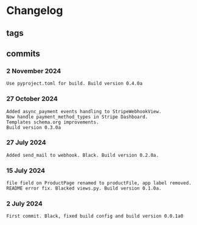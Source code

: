 # Changelog #

## tags ##

## commits ##

### 2 November 2024 ###

    Use pyproject.toml for build. Build version 0.4.0a

### 27 October 2024 ###

    Added async_payment events handling to StripeWebhookView. 
    Now handle payment_method_types in Stripe Dashboard. 
    Templates schema.org improvements.
    Build version 0.3.0a

### 27 July 2024 ###

    Added send_mail to webhook. Black. Build version 0.2.0a.

### 15 July 2024 ###

    file field on ProductPage renamed to productFile, app label removed. README error fix. Blacked views.py. Build version 0.1.0a.

### 2 July 2024 ###

    First commit. Black, fixed build config and build version 0.0.1a0
